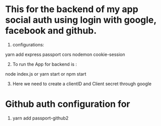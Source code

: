 # This for the backend of my app social auth using login with google, facebook and github.

1.  configurations:

yarn add express passport cors nodemon cookie-session

2. To run the App for backend is :

node index.js or yarn start or npm start

3. Here we need to create a clientID and Client secret through google

# Github auth configuration for

1. yarn add passport-github2
